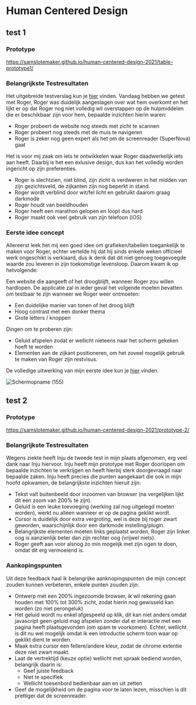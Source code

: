 # Human Centered Design

## test 1 

### Prototype
https://samslotemaker.github.io/human-centered-design-2021/table-prototype1/


### Belangrijkste Testresultaten
Het uitgebreide testverslag kun je [hier]() vinden.
Vandaag hebben we getest met Roger, Roger was duidelijk aangeslagen over wat hem overkomt en het lijkt er op dat Roger nog niet volledig wil overstappen op de hulpmiddelen die er beschikbaar zijn voor hem, bepaalde inzichten hierin waren:
* Roger probeert de website nog steeds met zicht te scannen
* Roger probeert nog steeds met de muis te navigeren
* Roger is zeker nog geen expert als het om de screenreader (SuperNova) gaat

Het is voor mij zaak om iets te ontwikkelen waar Roger daadwerkelijk iets aan heeft. Daarbij is het een exlusive design, dus kan het volledig worden ingericht op zijn preferenties. 
- Roger is slechtzien, niet blind, zijn zicht is verdweren in het midden van zijn gezichtsveld, de zijkanten zijn nog beperkt in stand. 
- Roger wordt verblind door wit/fel licht en gebruikt daarom graag darkmode
- Roger houdt van beeldhouden
- Roger heeft een marathon gelopen en loopt dus hard
- Roger maakt ook veel gebruik van zijn telefoon (iOS)

### Eerste idee concept
Allereerst leek het mij een goed idee om grafieken/tabellen toegankelijk te maken voor Roger, echter vertelde hij dat hij sinds enkele weken officieel werk ongeschikt is verklaard, dus ik denk dat dit niet genoeg toegevoegde waarde zou leveren in zijn toekomstige levensloop. Daarom kwam ik op hetvolgende: 

Een website die aangeeft of het droogblijft, wanneer Roger zou willen hardlopen. De applicatie zal in ieder geval het volgende moeten bevatten om testbaar te zijn wanneer we Roger weer ontmoeten:
* Een duidelijke manier van tonen of het droog blijft
* Hoog contrast met een donker thema
* Grote letters / knoppen

Dingen om te proberen zijn:
* Geluid afspelen zodat er wellicht nieteens naar het scherm gekeken hoeft te worden
* Elementen aan de zijkant positioneren, om het zoveel mogelijk gebruik te maken van Roger zijn restvisus. 

De volledige uitwerking van mijn eerste idee kun je [hier](https://github.com/SamSlotemaker/human-centered-design-2021/wiki/Uitwerken-concept) vinden. 

![Schermopname (155)](https://user-images.githubusercontent.com/60625329/114717419-4fa56900-9d35-11eb-9f37-399c4de3f888.png)


## test 2

### Prototype
https://samslotemaker.github.io/human-centered-design-2021/prototype-2/

### Belangrijkste Testresultaten
Wegens ziekte heeft Inju de tweede test in mijn plaats afgenomen, erg veel dank naar Inju hiervoor. Inju heeft mijn prototype met Roger doorlopen om bepaalde inzichten te verkrijgen en heeft hierbij sterk doorgevraagd naar bepaalde zaken. Inju heeft precies die punten aangekaart die ook in mijn hoofd opkwamen, de belangrijkste inzichten hieruit zijn: 

* Tekst valt buitenbeeld door inzoomen van browser (na vergelijken lijkt dit een zoom van 200% te zijn).
* Geluid is een leuke toevoeging (werking zal nog uitgelegd moeten worden), werkt nu alleen wanneer er op de pagina geklikt wordt. 
* Cursor is duidelijk door extra vergroting, wel is deze bij roger zwart geworden, waarschijnlijk door een darkmode instelling/plugin.
* Belangrijkste elementen moeten links geplaatst worden, Roger zijn linker oog is aanzienlijk beter dan zijn rechter oog (vrijwel niets).
* Roger geeft aan voor alsnog zo min mogelijk met zijn ogen te doen, omdat dit erg vermoeiend is.

### Aankopingspunten
Uit deze feedback haal ik belangrijke aanknopingspunten die mijn concept zouden kunnen verbeteren, enkele punten zouden zijn:
* Ontwerp met een 200% ingezoomde browser, ik wil rekening gaan houden met 100% tot 300% zicht, zodat hierin nog gewisseld kan worden (zo niet perongeluk)
* Het geluid wordt nu enkel afgespeeld op klik, dit kan niet anders omdat javascript geen geluid mag afspelen zonder dat er interactie met een pagina heeft plaatsgevonden (om spam te voorkomen). Echter, wellicht is dit nu wel mogelijk omdat ik een introductie scherm toon waar op geklikt dient te worden.
* Maak extra cursor een fellere/andere kleur, zodat de chrome extentie deze niet zwart maakt. 
* Laat de vertrektijd (keuze optie) wellicht met spraak bediend worden, belangrijk daarin is: 
   * Geef juiste feedback 
   * Niet te specifiek
   * Wellicht toesenbord bedienbaar aan en uit zetten
* Geef de mogelijkheid om de pagina voor te laten lezen, misschien is dit prettiger dat de screenreader.